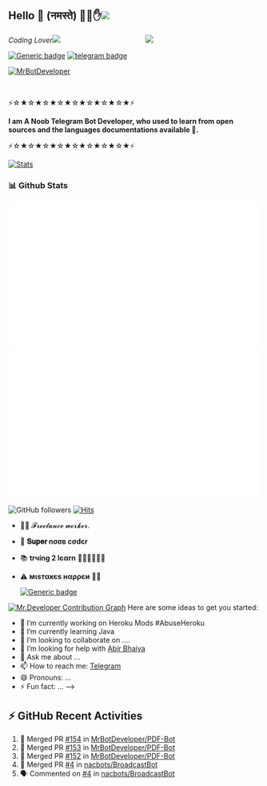 <h2> Hello 👋 (नमस्ते) 👋💜✋<img src="https://media.giphy.com/media/12oufCB0MyZ1Go/giphy.gif" width="50"></h2> <img align='right' src="https://media.giphy.com/media/M9gbBd9nbDrOTu1Mqx/giphy.gif" width="230"> <p><em>Coding Lover<img src="https://media.giphy.com/media/WUlplcMpOCEmTGBtBW/giphy.gif" width="30"> </em></p>

[![Generic badge](https://img.shields.io/badge/REACHME-@-<COLOR>.svg)](https://github.com/MrBotDeveloper) [![telegram badge](https://img.shields.io/badge/MrBotDeveloper-30302f?style=flat&logo=telegram)](https://telegram.dog/MrBot_Developer)

<p align="left"> <a href="https://github.com/MrBotDeveloper/"><img width="220px" height="35" src="https://komarev.com/ghpvc/?username=MrBotDeveloper&label=PROFILE%20VISITORS&color=blueviolet&style=flat-square" alt="MrBotDeveloper" /></a> </p><br>

⚡☆★☆★☆★☆★☆★☆★☆★☆★⚡

<b>
I am A Noob Telegram Bot Developer, who used to learn from open sources and the languages documentations available 📃. </b>

⚡☆★☆★☆★☆★☆★☆★☆★☆★⚡

[![Stats](https://github-readme-stats.vercel.app/api?username=MrBotDeveloper&hide=prs&count_private=true&show_icons=true&theme=cobalt)](https://github.com/anuraghazra/github-readme-stats)


### 📊 Github Stats<a href='https://github.com/MrBotDeveloper/GitHub-Statistics'> 
  
  ![Stats Overview](https://raw.githubusercontent.com/MrBotDeveloper/GitHub-Statistics/output/generated/overview.svg) 
  ![Most Used Languages](https://raw.githubusercontent.com/MrBotDeveloper/GitHub-Statistics/output/generated/languages.svg) </a>



![GitHub followers](https://img.shields.io/github/followers/MrBotDeveloper??style=social&logo=GitHub)
[![Hits](https://hits.seeyoufarm.com/api/count/incr/badge.svg?url=https%3A%2F%2Fgithub.com%2FMrBotDeveloper%2F&count_bg=%230D62FF&title_bg=%23FF0000&icon=github.svg&icon_color=%23E7E7E7&title=HITS&edge_flat=true)](https://hits.seeyoufarm.com)




- 👨‍💼 𝓕𝓻𝓮𝓮𝓵𝓪𝓷𝓬𝓮  𝔀𝓸𝓻𝓴𝓮𝓻.
- 🌚 <b>𝐒𝐮𝐩𝐞𝐫 nσσв cσdєr</b>
- 📚 <b>trчíng 2 lєαrn</b> 🚶🏻‍♂️🚶🏻‍♂️
- ⚠️ <b>мιѕтαкєѕ нαρρєи</b> 🤷‍♂️

  [![Generic badge](https://img.shields.io/badge/AnyㅤDσυႦƚʂ..ㅤping@-Mr._Developer-RED.svg)](https://telegram.dog/Mr_Pro_Noob)

 [![Mr.Developer Contribution Graph](https://activity-graph.herokuapp.com/graph?username=MrBotDeveloper&bg_color=1F222E&color=F8D866&line=F85D7F&point=FFFFFF&hide_border=true)](https://github.com/MrBotDeveloper)
Here are some ideas to get you started:

- 🔭 I’m currently working on Heroku Mods #AbuseHeroku
- 🌱 I’m currently learning Java
- 👯 I’m looking to collaborate on ....
- 🤔 I’m looking for help with [Abir Bhaiya](https://GitHub.com/AbirHasan2005)
- 💬 Ask me about ...
- 📫 How to reach me: [Telegram](https://t.me/Mr_Pro_Noob)
- 😄 Pronouns: ...
- ⚡ Fun fact: ...
-->

## ⚡ GitHub Recent Activities 

<!--START_SECTION:activity-->
1. 🎉 Merged PR [#154](https://github.com/MrBotDeveloper/PDF-Bot/pull/154) in [MrBotDeveloper/PDF-Bot](https://github.com/MrBotDeveloper/PDF-Bot)
2. 🎉 Merged PR [#153](https://github.com/MrBotDeveloper/PDF-Bot/pull/153) in [MrBotDeveloper/PDF-Bot](https://github.com/MrBotDeveloper/PDF-Bot)
3. 🎉 Merged PR [#152](https://github.com/MrBotDeveloper/PDF-Bot/pull/152) in [MrBotDeveloper/PDF-Bot](https://github.com/MrBotDeveloper/PDF-Bot)
4. 🎉 Merged PR [#4](https://github.com/nacbots/BroadcastBot/pull/4) in [nacbots/BroadcastBot](https://github.com/nacbots/BroadcastBot)
5. 🗣 Commented on [#4](https://github.com/nacbots/BroadcastBot/issues/4) in [nacbots/BroadcastBot](https://github.com/nacbots/BroadcastBot)
<!--END_SECTION:activity-->
